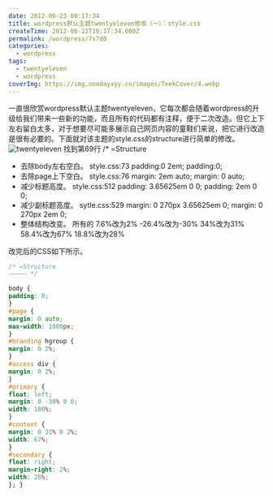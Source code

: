 ```yaml
---
date: 2012-06-23 00:17:34
title: wordpress默认主题twentyeleven修改（一）：style.css
createTime: 2012-06-22T16:17:34.000Z
permalink: /wordpress/7s7d0
categories:
  - wordpress
tags:
  - twentyeleven
  - wordpress
coverImg: https://img.onedayxyy.cn/images/TeekCover/4.webp
---
```


一直很欣赏wordpress默认主题twentyeleven，它每次都会随着wordpress的升级给我们带来一些新的功能，而且所有的代码都有注释，便于二次改造。但它上下左右留白太多，对于想要尽可能多展示自己网页内容的童鞋们来说，把它进行改造是很有必要的。下面就对该主题的style.css的structure进行简单的修改。 ![twentyeleven](/public/2012/06/screenshot.png) 找到第69行 /* =Structure 

  * 去除body左右空白。 style.css:73 padding:0 2em; padding:0;
  * 去除page上下空白。 style.css:76 margin: 2em auto; margin: 0 auto;
  * 减少标题高度。 style.css:512 padding: 3.65625em 0 0; padding: 2em 0 0;
  * 减少副标题高度。 sytle.css:529 margin: 0 270px 3.65625em 0; margin: 0 270px 2em 0;
  * 整体结构改变。 所有的 7.6%改为2% -26.4%改为-30% 34%改为31% 58.4%改为67% 18.8%改为28%

改完后的CSS如下所示。 
```css
/* =Structure
————— */

body {
padding: 0;
}
#page {
margin: 0 auto;
max-width: 1000px;
}
#branding hgroup {
margin: 0 2%;
}
#access div {
margin: 0 2%;
}
#primary {
float: left;
margin: 0 -30% 0 0;
width: 100%;
}
#content {
margin: 0 31% 0 2%;
width: 67%;
}
#secondary {
float: right;
margin-right: 2%;
width: 28%;
}; }
```